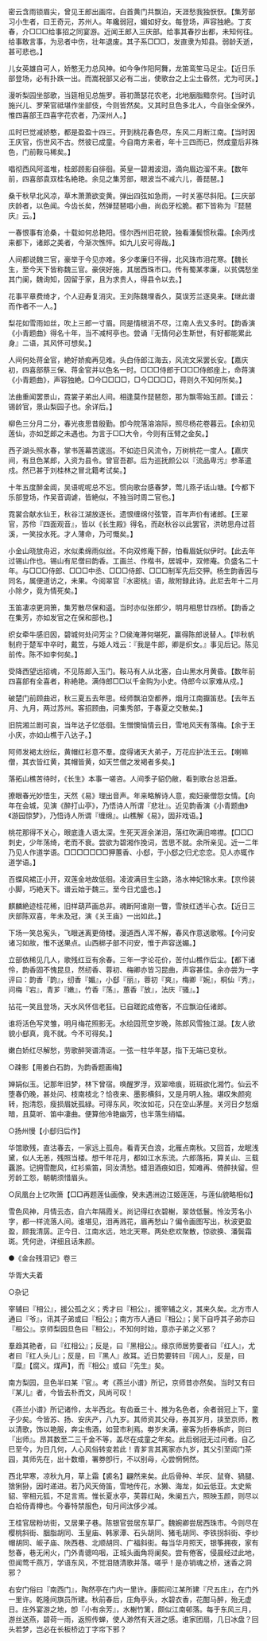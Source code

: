 <!-- { "loadSidebar": true } -->
密云含雨锁眉尖，曾见王郎出画帘。白首黄门共飘泊，天涯愁我独恹恹。【集芳部习小生者，曰王奇元，苏州人。年纔弱冠，媚如好女。每登场，声容独絶。丁亥春，介□□□给事招之同宴游。近闻王郎入三庆部。给事其春抄出都，未知何往。给事敢言事，为忌者中伤，壮年退废。其子系□□□，发直隶为知县。弱龄夭逝，甚可悲也。】

儿女英雄自可人，娇憨无力总风神。如今争作阳阿舞，龙笛鸾笙马足尘。【近日乐部登场，必有扑跌一出。而嵩祝部又必有二出，使歌台之上尘土昏然，尤为可厌。】

漫听梨园坐部歌，当筵相见总施罗。蓉初萧瑟花农老，北地胭脂黯奈何。【当时讥施兴儿、罗荣官祗堪作坐部伎，今则皆然矣。又其时旦色多北人，今自张全保外，惟四喜部王四喜字花农者，乃深州人。】

瓜时已觉减娇憨，都是盈盈十四三。开到桃花春色尽，东风二月断江南。【当时因王庆官，伤世风不古。然彼已成童。今自南方来者，年十三四而已，然成童后非殊色，门前鞍马稀矣。】

唱彻西风阿滥堆，桂郎顾影自徘徊。英皇一碧湘波泪，滴向眉边溜不来。【数年前，四喜部袁双桂名絶艳。余见之集芳部，眼波当不减六儿，善琵琶。】

桑干秋早北风凉，草木萧萧欲变黄。弹出四弦如急雨，一时关塞尽斜阳。【三庆部庆龄者，以色闻。今齿长矣，然弹琵琶唱小曲，尚齿牙松脆。都下皆称为『琵琶庆』云。】

一春恨事有沧桑，十载如何总艳阳。怪尔西州旧花貌，独看潘鬓惯秋霜。【余丙戌来都下，诸郎之美者，今渐次憔悴。如九儿安可得哉。】

人间都说魏三官，豪举于今见亦难。多少孝廉归不得，北风珠市泪花寒。【魏长生，至今天下皆称魏三官。豪侠好施，其居西珠市口。传有蜀某孝廉，以贫偶愁坐其门阑，魏询知，因留于家，且为求贵人，得县令以去。】

花事平章费绮才，个人迎寿复消灾。王刘陈魏埋香久，莫误芳兰逐臭来。【继此谱而作者不一人。】

梨花如雪雨如丝，吹上三郎一寸眉。同是情根消不尽，江南人去又多时。【韵香演《小青题曲》得名十年，当不减柯亭也。尝诵『无情何必生斯世，有好都能累此身』二语，其风怀可想矣。】

人间何处蒋金官，絶好娇痴再见难。头白侍郎江海去，风流文采罢长安。【嘉庆初，四喜部蔡三保、蒋金官并以色名一时。□□□侍郎于□□□侍郎座上，命蒋演《小青题曲》，声容独絶。□今□□□□，□今□□□□，蒋则久不知何所矣。】

法曲重闻罢景山，霓裳子弟出人间。相逢莫作琵琶怨，那为飘零始玉颜。【谱云：锡龄官，景山梨园子也。余详后。】

柳色三分月二分，春光夜思昔殷勤。卽今院落溶溶际，照尽杨花卷暮云。【余初见莲仙，亦如芝郎之未遇也。为言于□□大令，今则有压臂之金矣。】

西子湖头照水春，掌书莲幕苦逡巡。不如迩日风流令，万树桃花一度人。【嘉庆间，有旦色某郎，入资为县令。曾官吾郡。后为巡抚颜公以『流品卑污』参革遣戍。然已甚于刘桂林之冒北籍考试矣。】

十年五度醉金阊，吴语呢呢总不忘。惯向歌台感春梦，莺儿燕子话山塘。【今都下乐部登场，作吴音调谑，皆絶似，不独当时周二官也。】

霓裳合献水仙王，秋谷江湖放逐长。遗恨缠绵付弦管，百年声价有诸郎。【王翠官，苏伶『四面观音』，皆以《长生殿》得名，而赵秋谷以此罢官，洪昉思舟过苕溪，一笑投水死。才人薄命，乃可慨矣。】

小金山晓放舟迟，水似柔绵雨似丝。不向双修庵下醉，怕看眉妩似伊时。【此去年过锡山作也。锡山有尼僧曰韵香。工画兰、作楷书，居城中，双修庵。负盛名二十年。与□□□侍郎、□□□中丞、□□□侍郎、□□□制军先后交狎。杨生韵香因与同名，属便道访之，未果。今阅翠官『水密桃』语，故附録此诗。此尼去年十二月小除夕，竟为情死矣。】

玉笛凄凉更洞箫，集芳散尽保和遥。当时亦似张郎少，明月相思廿四桥。【韵香之在集芳，亦如发官之在保和部也。】

织女牵牛感旧因，碧城何处问芳尘？□侯淹滞何堪死，赢得陈郎说替人。【毕秋帆制府于楚军中卒时，戴笠，与姬人戏云：『我是牛郎，卿是织女。』事见后记。陈见前传。陈不如李何矣。】

受降西望远招魂，不见陈郎入玉门。鞍马有人从北塞，白山黑水月黄昏。【数年前四喜部有全喜者，称絶艳。满侍郎□□以千金购为小史。侍郎今以家难从戍。】

破楚门前顾曲迟，秋三夏五去年思。经师飘泊空都养，烟月江南擫笛悲。【去年五月、九月，两过苏州。客招顾曲，问集秀部，于春夏之交散矣。】

旧院湘兰剧可哀，当年达子忆低徊。生憎懊恼情云日，雪地风天有落梅。【余于王小庆，亦如山樵于八达子。】

阿师发褐太纷纭，黄帽红衫意不羣。度得诸天大弟子，万花应护法王云。【喇嘛僧，其衣皆红黄，其帽皆黄，如天竺僧之发褐者多矣。】

落拓山樵苦待时，《长生》本事一嗟咨。人间季子貂仍敝，看到歌台总泪垂。

撩眼春光妙悟生，天然《易》理出音声。年来略解诗人意，痴妇豪僧怨女情。【向年在会城，见演《醉打山亭》，乃悟诗人所谓『悲壮』。近见韵香演《小青题曲》《游园惊梦》，乃悟诗人所谓『缠绵』。山樵解《易》，固非戏语。】

桃花那得不关心，眼底逢人语太深。生死天涯余涕泪，落红吹满旧啼襟。【□□□刺史，少年荡绮，老而不衰。尝欲为碧湘作挽词，苦思不就。余所亲见。近一二年乃见人作道学语。□□□□□□□狎蕙香、小郄，于小郄之归尤恋恋。见人亦辄作道学语。】

百蝶风裙正小开，双莲金地故低徊。凌波满目生尘路，洛水神妃锦水来。【京伶装小脚，巧絶天下。谱云始于魏三。至今日尤盛也。】

麒麟絶迹桂花稀，旧样葫芦画总非。魂断阿谁刚一瞥，雪肤红透半心衣。【近日三庆部陈双喜，年未及冠，演《关王庙》一出如此。】

下场一笑总寃头，飞眼迷离更倚楼。漫道西人浑不解，春风作意送歌喉。【今问安诸习如故，惟不送果点。山西梆子部不问安，惟于声容送媚。】

立部依稀见几人，歌残红豆有余春。三年一字论花价，苦付山樵作后尘。【都下诸伶，韵香固不愧昆旦，然纫香、蓉初、梅卿亦皆习昆曲，声容甚佳。余亦尝为一字评曰：韵香『韵』，纫香『媚』，小郄『丽』，蓉初『爽』，梅卿『婉』，桐仙『秀』，问梅『宕』，青芗『嫩』，竹香『荡』，蕙香『放』，法庆『骚』。】

拈花一笑且登场，天水风怀信老狂。已自蹉跎成倦客，不应飘泊任诸郎。

谁将活色写灵雏，明月梅花照影无。水绘园荒空岁晚，陈郎风雪独江湖。【友人欲貌小郄真，竟不就。今不可得矣。】

嫩白娇红尽解愁，劳歌醉哭谱清讴。一弦一柱华年瑟，指下无端已变秋。


○疎影【用姜白石韵，为韵香题画梅】

婵娟似玉。记那年旧梦，林下曾宿。唤醒罗浮，双翠啼痕，斑斑欲化湘竹。仙云不堕春仍晚，甚处问、枝南枝北？恰夜来、墨影横斜，又是月明人独。堪叹朱颜宛转，抱清怨，瘦损眉妩孤緑。可得东风，吹汝如花，只在空山茅屋。关河日夕愁烟暗，且莫听、笛中凄曲。便算他冷艳幽芳，也半落生绡幅。


○扬州慢【小郄归后作】

华馆歌残，直沽春去，一家远上孤舟。看青天白浪，北雁点南秋。又回首，龙眠浅黛，似人无恙，残照当楼。想千年花月，都如江水东流。六郎落拓，算关山、三载覊游。记拥雪酣风，红衫紫笛，同汝清愁。蜡泪酒痕如旧，知难再、倚醉扶留。但芳龄工怨，朝朝须惜眉头。


○凤凰台上忆吹箫【□□再题莲仙画像，癸未遇洲边江姬莲莲，与莲仙貌略相似】

雪色风神，月情云态，自六年隔霞关。尚记得红衣碧榭，翠敛低鬟。怜汝芳名小字，都一样流落人间。谁堪见，泪再溅花，眉再愁山？偏令画图写出，秋波更盈盈，顾我清孱。正今日、江南水远，地北天寒。两处悲欢聚散，惊欲换、潘鬓霜斑。凭何逊，详细且话朱颜。


●《金台残泪记》卷三

华胥大夫着


○杂记

宰辅曰『相公』，援公孤之义；秀才曰『相公』，援宰辅之义，其来久矣。北方巿人通曰『爷』，讯其子弟或曰『相公』；南方巿人通曰『相公』；吴下自呼其子弟亦曰『相公』。京师梨园旦色曰『相公』，不知何时始，意亦子弟之义邪？

羣趋其艳者，曰『红相公』；反是，曰『黑相公』。缘京师居势要者曰『红人』，尤者曰『红人头儿』；反是，曰『黑人』故耳。近日势要转曰『阔人』，反是，曰『糜』【腐义。煤声】，而『相公』或曰『先生』矣。

南方梨园，旦色半曰某『官』。考《燕兰小谱》所记，京师昔亦然矣。当时又有曰『某儿』者，今皆去朴而文，风尚可叹！

《燕兰小谱》所记诸伶，太半西北。有齿垂三十、推为名色者，余者弱冠上下，童子少矣。今皆苏、扬、安庆产，八九岁。其师资其父母，券其岁月，挟至京师，教以清歌，饰以艳服，奔尘侑酒，如营市利焉。劵岁未满，豪客为折券柝庐，则曰『出师』。昂其数至二三千金不等，盖尽在成童之年矣。此后弱冠无过问者。自乙巳至今，为日几何，人心风俗转变若此！青芗言其离家亦九岁，其父引至阊门茶园，其师先在，出十数缗，署劵卽行，不以别母，心尝惘惘然。

西北早寒，凉秋九月，草上霜【裘名】翩然来矣。此后骨种、羊灰、鼠脊、猧腿、猞猁狲，因时递进。若乃风天倚笛，雪地传花，水獭、海龙，如云低亚。太史紫貂、宰相元狐，不足言焉。惟长夏水亭，芙蓉红飐，朱阑五六，照映玉颜，则尽以白袷侍青樽也。今春特禁服色，旬月间汰侈少减。

王桂官居粉坊街，又居果子巷。陈银官尝居东草厂。魏婉卿尝居西珠市。今则尽在樱桃斜街、胭脂胡同、玉皇庙、韩家潭、石头胡同、猪毛胡同、李铁拐斜街、李纱帽胡同、皈子庙、陜西巷、北顺胡同、广福斜街。每当华月照天，银筝拥夜，家有愁春，巷无闲火，门外青骢呜咽，正城头画角将阑矣。尝有倦客，侵晨经过此地，但闻莺千燕万，学语东风，不觉泪随清歌并落。嗟乎！是亦销魂之桥，迷香之洞邪？

右安门俗曰『南西门』，陶然亭在门内一里许。康熙间江某所建『尺五庄』，在门外一里许。乾隆间旗员所建。秋前春后，庄角亭头，水碧衣香，花酣马醉，殆无虚日。庄外宴游之地，卽『小有余芳』，水榭竹篱，颇似江南邨落。每于东风三月，游丝送燕，碧荷一雨，返照传蝉，使人渺然有天涯之感。谁家团扇，几日冰盘？回头若梦，岂必在长板桥边丁字帘下邪？
